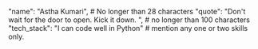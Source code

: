 "name": "Astha Kumari", # No longer than 28 characters
"quote": "Don't wait for the door to open. Kick it down. ", # no longer than 100 characters
"tech_stack": "I can code well in Python" # mention any one or two skills only.
